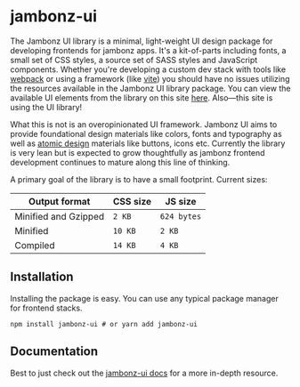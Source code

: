 jambonz-ui
===========

The Jambonz UI library is a minimal, light-weight UI design package for developing frontends for jambonz apps. It's a kit-of-parts including fonts, a small set of CSS styles, a source set of SASS styles and JavaScript components. Whether you're developing a custom dev stack with tools like [webpack](https://webpack.js.org/) or using a framework (like [vite](https://vitejs.dev/)) you should have no issues utilizing the resources available in the Jambonz UI library package. You can view the available UI elements from the library on this site [here](/jambonz-ui/). Also—this site is using the UI library!

What this is not is an overopinionated UI framework. Jambonz UI aims to provide foundational design materials like colors, fonts and typography as well as [atomic design](https://bradfrost.com/blog/post/atomic-web-design/) materials like buttons, icons etc. Currently the library is very lean but is expected to grow thoughtfully as jambonz frontend development continues to mature along this line of thinking.

A primary goal of the library is to have a small footprint. Current sizes:

| Output format | CSS size | JS size |
|---------------|----------|---------|
| Minified and Gzipped | `2 KB` | `624 bytes` |
| Minified | `10 KB` | `2 KB` |
| Compiled | `14 KB` | `4 KB` |

## Installation

Installing the package is easy. You can use any typical package manager for frontend stacks.

```shell
npm install jambonz-ui # or yarn add jambonz-ui
```

## Documentation

Best to just check out the [jambonz-ui docs](https://jambonz.org/docs/jambonz-ui/getting-started/) for a more in-depth resource.